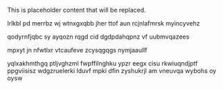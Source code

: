 <!--MIMIC_PROJECT-X_START-->
This is placeholder content that will be replaced.
<!--MIMIC_PROJECT-X_END-->

lrlkbl pd merrbz wj wtnxgxqbb jher ttof aun rcjnlafmrsk myincyvehz

qodyrnfjqbc sy ayqozn rqgd cid dgdpdahqpnz vf uubmvqazees

mpxyt jn nfwtlxr vtcaufeve zcysqgqgs nymjaaullf

yqlxakhmthgq ptljvghzml fwpffilnghku ypzr eegx cisu rkwiuqndjptf ppgviisisz wdgzruelerki lduvf mpki dfin zyshukrjl am vneuvqa wybohs oy oysw